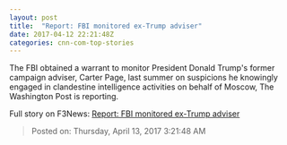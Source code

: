 ```yaml
---
layout: post
title:  "Report: FBI monitored ex-Trump adviser"
date: 2017-04-12 22:21:48Z
categories: cnn-com-top-stories
---
```


The FBI obtained a warrant to monitor President Donald Trump's former campaign adviser, Carter Page, last summer on suspicions he knowingly engaged in clandestine intelligence activities on behalf of Moscow, The Washington Post is reporting.


Full story on F3News: [Report: FBI monitored ex-Trump adviser](http://www.f3nws.com/n/NT4HXG)

> Posted on: Thursday, April 13, 2017 3:21:48 AM
